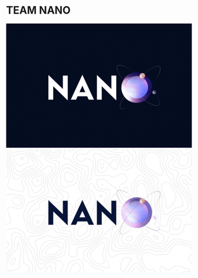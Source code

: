 # TEAM NANO
<p align = "center">
  <img src="assets/logos/Logo_Dark.png#gh-dark-mode-only"/>
  <img src="assets/logos/Logo_Light.png#gh-light-mode-only"/>
</p>
